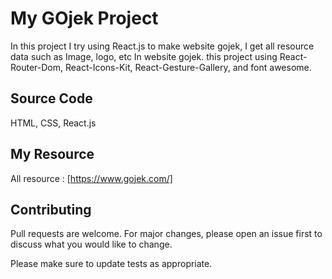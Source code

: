# My GOjek Project

In this project I try using React.js to make website gojek, I get all resource data such as Image, logo, etc In website gojek. this project using React-Router-Dom, React-Icons-Kit, React-Gesture-Gallery, and font awesome. 

## Source Code

HTML,
CSS,
React.js

## My Resource
All resource : [https://www.gojek.com/]


## Contributing
Pull requests are welcome. For major changes, please open an issue first to discuss what you would like to change.

Please make sure to update tests as appropriate.
